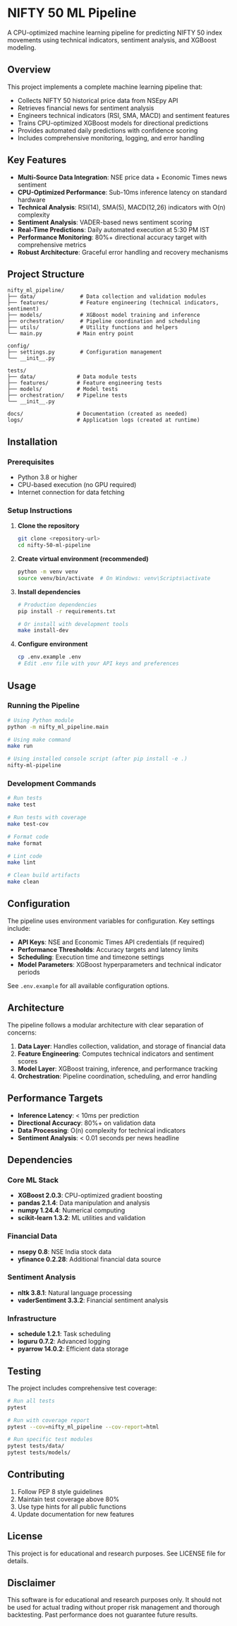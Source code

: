 # NIFTY 50 ML Pipeline

A CPU-optimized machine learning pipeline for predicting NIFTY 50 index movements using technical indicators, sentiment analysis, and XGBoost modeling.

## Overview

This project implements a complete machine learning pipeline that:
- Collects NIFTY 50 historical price data from NSEpy API
- Retrieves financial news for sentiment analysis
- Engineers technical indicators (RSI, SMA, MACD) and sentiment features
- Trains CPU-optimized XGBoost models for directional predictions
- Provides automated daily predictions with confidence scoring
- Includes comprehensive monitoring, logging, and error handling

## Key Features

- **Multi-Source Data Integration**: NSE price data + Economic Times news sentiment
- **CPU-Optimized Performance**: Sub-10ms inference latency on standard hardware
- **Technical Analysis**: RSI(14), SMA(5), MACD(12,26) indicators with O(n) complexity
- **Sentiment Analysis**: VADER-based news sentiment scoring
- **Real-Time Predictions**: Daily automated execution at 5:30 PM IST
- **Performance Monitoring**: 80%+ directional accuracy target with comprehensive metrics
- **Robust Architecture**: Graceful error handling and recovery mechanisms

## Project Structure

```
nifty_ml_pipeline/
├── data/              # Data collection and validation modules
├── features/          # Feature engineering (technical indicators, sentiment)
├── models/            # XGBoost model training and inference
├── orchestration/     # Pipeline coordination and scheduling
├── utils/             # Utility functions and helpers
└── main.py           # Main entry point

config/
├── settings.py        # Configuration management
└── __init__.py

tests/
├── data/             # Data module tests
├── features/         # Feature engineering tests
├── models/           # Model tests
├── orchestration/    # Pipeline tests
└── __init__.py

docs/                 # Documentation (created as needed)
logs/                 # Application logs (created at runtime)
```

## Installation

### Prerequisites
- Python 3.8 or higher
- CPU-based execution (no GPU required)
- Internet connection for data fetching

### Setup Instructions

1. **Clone the repository**
   ```bash
   git clone <repository-url>
   cd nifty-50-ml-pipeline
   ```

2. **Create virtual environment (recommended)**
   ```bash
   python -m venv venv
   source venv/bin/activate  # On Windows: venv\Scripts\activate
   ```

3. **Install dependencies**
   ```bash
   # Production dependencies
   pip install -r requirements.txt
   
   # Or install with development tools
   make install-dev
   ```

4. **Configure environment**
   ```bash
   cp .env.example .env
   # Edit .env file with your API keys and preferences
   ```

## Usage

### Running the Pipeline

```bash
# Using Python module
python -m nifty_ml_pipeline.main

# Using make command
make run

# Using installed console script (after pip install -e .)
nifty-ml-pipeline
```

### Development Commands

```bash
# Run tests
make test

# Run tests with coverage
make test-cov

# Format code
make format

# Lint code
make lint

# Clean build artifacts
make clean
```

## Configuration

The pipeline uses environment variables for configuration. Key settings include:

- **API Keys**: NSE and Economic Times API credentials (if required)
- **Performance Thresholds**: Accuracy targets and latency limits
- **Scheduling**: Execution time and timezone settings
- **Model Parameters**: XGBoost hyperparameters and technical indicator periods

See `.env.example` for all available configuration options.

## Architecture

The pipeline follows a modular architecture with clear separation of concerns:

1. **Data Layer**: Handles collection, validation, and storage of financial data
2. **Feature Engineering**: Computes technical indicators and sentiment scores
3. **Model Layer**: XGBoost training, inference, and performance tracking
4. **Orchestration**: Pipeline coordination, scheduling, and error handling

## Performance Targets

- **Inference Latency**: < 10ms per prediction
- **Directional Accuracy**: 80%+ on validation data
- **Data Processing**: O(n) complexity for technical indicators
- **Sentiment Analysis**: < 0.01 seconds per news headline

## Dependencies

### Core ML Stack
- **XGBoost 2.0.3**: CPU-optimized gradient boosting
- **pandas 2.1.4**: Data manipulation and analysis
- **numpy 1.24.4**: Numerical computing
- **scikit-learn 1.3.2**: ML utilities and validation

### Financial Data
- **nsepy 0.8**: NSE India stock data
- **yfinance 0.2.28**: Additional financial data source

### Sentiment Analysis
- **nltk 3.8.1**: Natural language processing
- **vaderSentiment 3.3.2**: Financial sentiment analysis

### Infrastructure
- **schedule 1.2.1**: Task scheduling
- **loguru 0.7.2**: Advanced logging
- **pyarrow 14.0.2**: Efficient data storage

## Testing

The project includes comprehensive test coverage:

```bash
# Run all tests
pytest

# Run with coverage report
pytest --cov=nifty_ml_pipeline --cov-report=html

# Run specific test modules
pytest tests/data/
pytest tests/models/
```

## Contributing

1. Follow PEP 8 style guidelines
2. Maintain test coverage above 80%
3. Use type hints for all public functions
4. Update documentation for new features

## License

This project is for educational and research purposes. See LICENSE file for details.

## Disclaimer

This software is for educational and research purposes only. It should not be used for actual trading without proper risk management and thorough backtesting. Past performance does not guarantee future results.